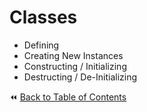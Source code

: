 # Classes
- Defining
- Creating New Instances
- Constructing / Initializing
- Destructing / De-Initializing

:rewind: [Back to Table of Contents](../README.md) <!-- BackToC -->
